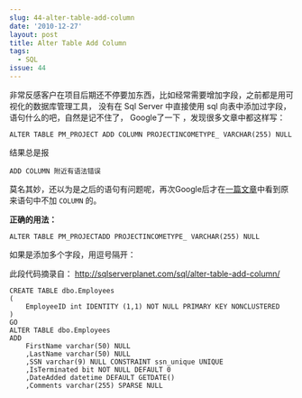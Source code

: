 ```yaml
---
slug: 44-alter-table-add-column
date: '2010-12-27'
layout: post
title: Alter Table Add Column
tags:
  - SQL
issue: 44
---
```


非常反感客户在项目后期还不停要加东西，比如经常需要增加字段，之前都是用可视化的数据库管理工具，
没有在 Sql Server 中直接使用 sql 向表中添加过字段，语句什么的吧，自然是记不住了，
Google了一下 ，发现很多文章中都这样写：

    ALTER TABLE PM_PROJECT ADD COLUMN PROJECTINCOMETYPE_ VARCHAR(255) NULL

结果总是报 

    ADD COLUMN 附近有语法错误 

莫名其妙，还以为是之后的语句有问题呢，再次Google后才在[一篇文章][1]中看到原来语句中不加 `COLUMN` 的。

**正确的用法：**

    ALTER TABLE PM_PROJECTADD PROJECTINCOMETYPE_ VARCHAR(255) NULL

如果是添加多个字段，用逗号隔开：

此段代码摘录自： <http://sqlserverplanet.com/sql/alter-table-add-column/>

    CREATE TABLE dbo.Employees
    (
        EmployeeID int IDENTITY (1,1) NOT NULL PRIMARY KEY NONCLUSTERED
    )
    GO
    ALTER TABLE dbo.Employees
    ADD
        FirstName varchar(50) NULL
        ,LastName varchar(50) NULL
        ,SSN varchar(9) NULL CONSTRAINT ssn_unique UNIQUE
        ,IsTerminated bit NOT NULL DEFAULT 0
        ,DateAdded datetime DEFAULT GETDATE()
        ,Comments varchar(255) SPARSE NULL
        
[1]: http://sqlserverplanet.com/sql/alter-table-add-column/ "Alter Table Add Column - SQLServerPlanet"
